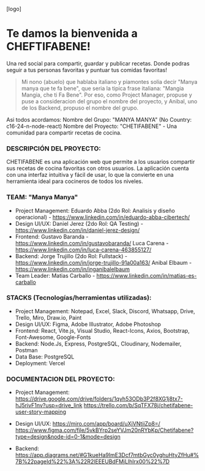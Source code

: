 [logo]
# Te damos la bienvenida a CHEFTIFABENE!
Una red social para compartir, guardar y publicar recetas. Donde podras seguir a tus personas favoritas y puntuar tus comidas favoritas! 

> Mi nono (abuelo) que hablaba italiano y piamontes solia decir "Manya manya que te fa bene", que seria la tipica frase italiana: "Mangia Mangia, che ti Fa Bene".
> Por eso, como Project Manager, propuse y puse a consideracion del grupo el nombre del proyecto, y Anibal, uno de los Backend, propuso el nombre del grupo.

Asi todos acordamos:
Nombre del Grupo: "MANYA MANYA" (No Country: c16-24-n-node-react)
Nombre del Proyecto: "CHETIFABENE" - Una comunidad para compartir recetas de cocina.

### DESCRIPCIÓN DEL PROYECTO:
CHETIFABENE es una aplicación web que permite a los usuarios compartir sus recetas de cocina favoritas con otros usuarios. La aplicación cuenta con una interfaz intuitiva y fácil de usar, lo que la convierte en una herramienta ideal para cocineros de todos los niveles.

### TEAM: "Manya Manya"
- Project Management: Eduardo Abba (2do Rol: Analisis y diseño operacional) - https://www.linkedin.com/in/eduardo-abba-cibertech/
- Design UI/UX: Daniel Jerez (2do Rol: QA Testing) - https://www.linkedin.com/in/daniel-jerez-design/
- Frontend:
  Gustavo Baranda - https://www.linkedin.com/in/gustavobaranda/
  Luca Carena - https://www.linkedin.com/in/luca-carena-463855127/
- Backend:
  Jorge Trujillo (2do Rol: Fullstack) - https://www.linkedin.com/in/jorge-trujillo-91a00a163/
  Anibal Elbaum - https://www.linkedin.com/in/inganibalelbaum
- Team Leader: Matias Carballo - https://www.linkedin.com/in/matias-es-carballo

### STACKS (Tecnologías/herramientas utilizadas):
- Project Management: Notepad, Excel, Slack, Discord, Whatsapp, Drive, Trello, Miro, Draw.io, Paint
- Design UI/UX: Figma, Adobe Illustrator, Adobe Photoshop
- Frontend: React, Vite.js, Visual Studio, React-Icons, Axios, Bootstrap, Font-Awesome, Google-Fonts
- Backend: Node.Js, Express, PostgreSQL, Cloudinary, Nodemailer, Postman
- Data Base: PostgreSQL
- Deployment: Vercel

### DOCUMENTACION DEL PROYECTO:
- Project Management:
  https://drive.google.com/drive/folders/1qyh53ODb3P2f8XG1j8tx7-hJ5rivF1nv?usp=drive_link
  https://trello.com/b/SqTFX78j/chetifabene-user-story-mapping

- Design UI/UX:
  https://miro.com/app/board/uXjVNtiiZp8=/
  https://www.figma.com/file/5vkBYrp2seYVJm20nRYbKp/Chetifabene?type=design&node-id=0-1&mode=design

- Backend:
  https://app.diagrams.net/#G1kueHa9ImE3Dcf7mtbGyc0yghuHtyZfHu#%7B%22pageId%22%3A%22R2lEEEUBdFMjLlhIrx00%22%7D





